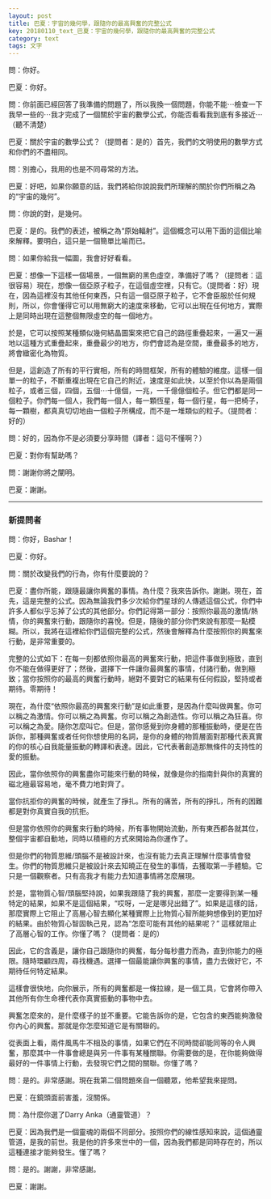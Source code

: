 ```yaml
---
layout: post
title: 巴夏：宇宙的幾何學，跟隨你的最高興奮的完整公式
key: 20180110_text_巴夏：宇宙的幾何學，跟隨你的最高興奮的完整公式
category: text
tags: 文字
---
```



問：你好。

巴夏：你好。

問：你前面已經回答了我準備的問題了，所以我換一個問題，你能不能⋯檢查一下我早一些的⋯我才完成了一個關於宇宙的數學公式，你能否看看我到底有多接近⋯（聽不清楚）

巴夏：關於宇宙的數學公式？（提問者：是的）首先，我們的文明使用的數學方式和你們的不盡相同。

問：別擔心，我用的也是不同尋常的方法。

巴夏：好吧，如果你願意的話，我們將給你說說我們所理解的關於你們所稱之為的“宇宙的幾何”。

問：你說的對，是幾何。

巴夏：是的。我們的表述，被稱之為“原始輻射”。這個概念可以用下面的這個比喻來解釋。要明白，這只是一個簡單比喻而已。

問：如果你給我一幅圖，我會好好看看。

巴夏：想像一下這樣一個場景，一個無窮的黑色虛空，準備好了嗎？（提問者：這很容易）現在，想像一個亞原子粒子，在這個虛空裡，只有它。（提問者：好）現在，因為這裡沒有其他任何東西，只有這一個亞原子粒子，它不會臣服於任何規則，所以，你會懂得它可以用無窮大的速度來移動，它可以出現在任何地方，實際上是同時出現在這整個無限虛空的每一個地方。

於是，它可以按照某種類似幾何結晶圖案來把它自己的路徑重疊起來，一遍又一遍地以這種方式重疊起來，重疊最少的地方，你們會認為是空間，重疊最多的地方，將會緻密化為物質。

但是，這創造了所有的平行實相，所有的時間框架，所有的體驗的維度。這樣一個單一的粒子，不斷重複出現在它自己的附近，速度是如此快，以至於你以為是兩個粒子，或者三個，四個，五個⋯十億個，一兆，一千億億個粒子。但它們都是同一個粒子。你們每一個人，我們每一個人，每一顆恆星，每一個行星，每一把椅子，每一顆樹，都真真切切地由一個粒子所構成，而不是一堆類似的粒子。（提問者：好的）

問：好的，因為你不是必須要分享時間（譯者：這句不懂啊？）

巴夏：對你有幫助嗎？

問：謝謝你將之闡明。

巴夏：謝謝。

---

### 新提問者

問：你好，Bashar！

巴夏：你好。

問：關於改變我們的行為，你有什麼要說的？

巴夏：盡你所能，跟隨最讓你興奮的事情。為什麼？我來告訴你。謝謝。現在，首先，這是完整的公式。因為無論我們多少次給你們星球的人傳遞這個公式，你們中許多人都似乎忘掉了公式的其他部分。你們記得第一部分：按照你最高的激情/熱情，你的興奮來行動，跟隨你的喜悅。但是，隨後的部分你們來說有那麼一點模糊。所以，我將在這裡給你們這個完整的公式，然後會解釋為什麼按照你的興奮來行動，是非常重要的。

完整的公式如下：在每一刻都依照你最高的興奮來行動，把這件事做到極致，直到你不能在做得更好了；然後，選擇下一件讓你最興奮的事情，付諸行動，做到極致；當你按照你的最高的興奮行動時，絕對不要對它的結果有任何假設，堅持或者期待。零期待！

現在，為什麼“依照你最高的興奮來行動”是如此重要，是因為什麼叫做興奮。你可以稱之為激情。你可以稱之為興奮。你可以稱之為創造性。你可以稱之為狂喜。你可以稱之為愛。隨你怎麼叫它。但是，當你感覺到你身體的那種振動時，便是在告訴你，那種興奮或者任何你想使用的名詞，是你的身體的物質層面對那種代表真實的你的核心自我能量振動的轉譯和表達。因此，它代表著創造那無條件的支持性的愛的振動。

因此，當你依照你的興奮盡你可能來行動的時候，就像是你的指南針與你的真實的磁北極最容易地，毫不費力地對齊了。

當你抗拒你的興奮的時候，就產生了掙扎。所有的痛苦，所有的掙扎，所有的困難都是對你真實自我的抗拒。

但是當你依照你的興奮來行動的時候，所有事物開始流動，所有東西都各就其位，整個宇宙都自動地，同時以積極的方式來開始為你運作了。

但是你們的物質思維/頭腦不是被設計來，也沒有能力去真正理解什麼事情會發生。你們的物質思維只是被設計來去知曉正在發生的事情，去獲取第一手體驗。它只是一個觀察者。只有高我才有能力去知道事情將怎麼展現。

於是，當物質心智/頭腦堅持說，如果我跟隨了我的興奮，那麼一定要得到某一種特定的結果，如果不是這個結果，“哎呀，一定是哪兒出錯了”。如果是這樣的話，那麼實際上它阻止了高層心智去顯化某種實際上比物質心智所能夠想像到的更加好的結果。由於物質心智固執己見，認為“怎麼可能有其他的結果呢？” 這樣就阻止了高層心智的工作。你懂了嗎？（提問者：是的）

因此，它的含義是，讓你自己跟隨你的興奮，每分每秒盡力而為，直到你能力的極限。隨時環顧四周，尋找機遇。選擇一個最能讓你興奮的事情，盡力去做好它，不期待任何特定結果。

這樣會很快地，向你展示，所有的興奮都是一條拉線，是一個工具，它會將你帶入其他所有你生命裡代表你真實振動的事物中去。

興奮怎麼來的，是什麼樣子的並不重要。它能告訴你的是，它包含的東西能夠激發你內心的興奮。那就是你怎麼知道它是有關聯的。

從表面上看，兩件風馬牛不相及的事情，如果它們在不同時間卻能同等的令人興奮，那麼其中一件事會總是與另一件事有某種關聯。你需要做的是，在你能夠做得最好的一件事情上行動，去發現它們之間的關聯。你懂了嗎？

問：是的。非常感謝。現在我第二個問題來自一個聽眾，他希望我來提問。

巴夏：在鏡頭面前害羞，沒關係。

問：為什麼你選了Darry Anka（通靈管道）？

巴夏：因為我們是一個靈魂的兩個不同部分。按照你們的線性感知來說，這個通靈管道，是我的前世。我是他的許多來世中的一個，因為我們都是同時存在的，所以這種連接才能夠發生。懂了嗎？

問：是的。謝謝，非常感謝。

巴夏：謝謝。
